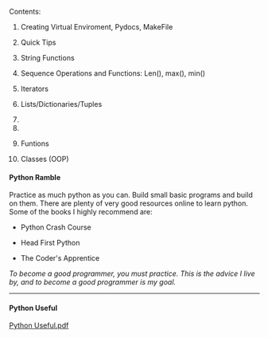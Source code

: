 Contents:

1. Creating Virtual Enviroment, Pydocs, MakeFile

2. Quick Tips

3. String Functions

4. Sequence Operations and Functions: Len(), max(), min()

5. Iterators

6. Lists/Dictionaries/Tuples

7. 

8.

9. Funtions

10. Classes (OOP)

#### Python Ramble
Practice as much python as you can. Build small basic programs and build on them. There are plenty of very good resources online to learn python. Some of the books I highly recommend are:

+ Python Crash Course

+ Head First Python

+ The Coder's Apprentice

*To become a good programmer, you must practice. This is the advice I live by, and to become a good programmer is my goal.*
<br><hr>

#### Python Useful  

[Python Useful.pdf](https://github.com/NavKang/NavKang/files/6135399/Python.Useful.pdf)

 


